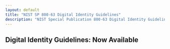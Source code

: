 ```yaml
---
layout: default
title: "NIST SP 800-63 Digital Identity Guidelines"
description: "NIST Special Publication 800-63 Digital Identity Guidelines"
---
```


## Digital Identity Guidelines: Now Available




